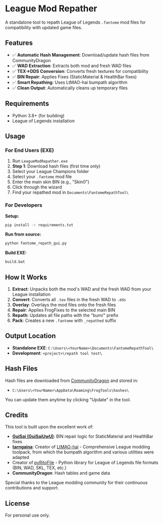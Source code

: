 # League Mod Repather

A standalone tool to repath League of Legends `.fantome` mod files for compatibility with updated game files.

## Features

- ✅ **Automatic Hash Management**: Download/update hash files from CommunityDragon
- ✅ **WAD Extraction**: Extracts both mod and fresh WAD files
- ✅ **TEX→DDS Conversion**: Converts fresh textures for compatibility
- ✅ **BIN Repair**: Applies Fixes (StaticMaterial & HealthBar fixes)
- ✅ **Smart Repathing**: Uses LtMAO-hai bumpath algorithm
- ✅ **Clean Output**: Automatically cleans up temporary files

## Requirements

- Python 3.8+ (for building)
- League of Legends installation

## Usage

### For End Users (EXE)

1. Run `LeagueModRepather.exe`
2. **Step 1**: Download hash files (first time only)
3. Select your League Champions folder
4. Select your `.fantome` mod file
5. Enter the main skin BIN (e.g., "Skin0")
6. Click through the wizard
7. Find your repathed mod in `Documents\FantomeRepathTool\`

### For Developers

**Setup:**
```bash
pip install -r requirements.txt
```

**Run from source:**
```bash
python fantome_repath_gui.py
```

**Build EXE:**
```bash
build.bat
```

## How It Works

1. **Extract**: Unpacks both the mod's WAD and the fresh WAD from your League installation
2. **Convert**: Converts all `.tex` files in the fresh WAD to `.dds`
3. **Overlay**: Overlays the mod files onto the fresh files
4. **Repair**: Applies FrogFixes to the selected main BIN
5. **Repath**: Updates all file paths with the "bum/" prefix
6. **Pack**: Creates a new `.fantome` with `_repathed` suffix

## Output Location

- **Standalone EXE**: `C:\Users\<YourName>\Documents\FantomeRepathTool\`
- **Development**: `<project>\repath tool test\`

## Hash Files

Hash files are downloaded from [CommunityDragon](https://github.com/CommunityDragon/Data) and stored in:
- `C:\Users\<YourName>\AppData\Roaming\FrogTools\hashes\`

You can update them anytime by clicking "Update" in the tool.

## Credits

This tool is built upon the excellent work of:

- **[GuiSai (GuiSaiUwU)](https://github.com/GuiSaiUwU)**: BIN repair logic for StaticMaterial and HealthBar fixes
- **[tarngaina](https://github.com/tarngaina)**: Creator of [LtMAO-hai](https://github.com/tarngaina/LtMAO) - Comprehensive League modding toolpack, from which the bumpath algorithm and various utilities were adapted
- Creator of [pyRitoFile](https://github.com/GuiSaiUwU/pyritofile-package) - Python library for League of Legends file formats (BIN, WAD, SKL, TEX, etc.)
- **CommunityDragon**: Hash tables and game data

Special thanks to the League modding community for their continuous contributions and support.

## License

For personal use only.

